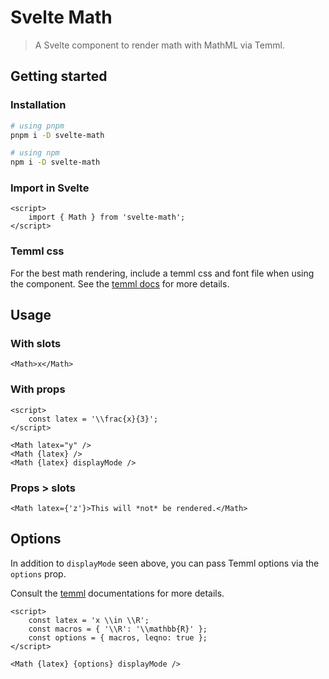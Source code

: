 # Svelte Math

> A Svelte component to render math with MathML via Temml.

## Getting started

### Installation

```bash
# using pnpm
pnpm i -D svelte-math

# using npm
npm i -D svelte-math
```

### Import in Svelte

```svelte
<script>
	import { Math } from 'svelte-math';
</script>
```

### Temml css

For the best math rendering, include a temml css and font file when using the component. See the [temml docs](https://temml.org/docs/en/administration#installation) for more details.

## Usage

### With slots

```svelte
<Math>x</Math>
```

### With props

```svelte
<script>
	const latex = '\\frac{x}{3}';
</script>

<Math latex="y" />
<Math {latex} />
<Math {latex} displayMode />
```

### Props > slots

```svelte
<Math latex={'z'}>This will *not* be rendered.</Math>
```

## Options

In addition to `displayMode` seen above, you can pass Temml options via the `options` prop.

Consult the [temml](https://temml.org/docs/en/administration#options) documentations for more details.

```svelte
<script>
	const latex = 'x \\in \\R';
	const macros = { '\\R': '\\mathbb{R}' };
	const options = { macros, leqno: true };
</script>

<Math {latex} {options} displayMode />
```
